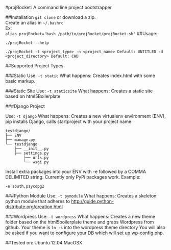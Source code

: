 #projRocket: A command line project bootstrapper

##Installation
```git clone``` or download a zip.  
Create an alias in ``` ~/.bashrc ```  
Ex:  
```alias projRocket='bash /path/to/projRocket/projRocket.sh'```
##Usage:
```
./projRocket --help

./projRocket -t <project_type> -n <project_name> Default: UNTITLED -d <project_directory> Default: CWD
```

##Supported Project Types

###Static
Use: ```-t static```
What happens:
Creates index.html with some basic markup.

###Static Site
Use: ```-t staticsite```
What happens:
Creates a static site based on html5Boilerplate


###Django Project

Use: ```-t django```
What happens:
Creates a new virtualenv environment (ENV), pip installs Django, calls startproject with your project name
```
testdjango/
├── ENV
├── manage.py
└── testdjango
    ├── __init__.py
	├── settings.py
	    ├── urls.py
		└── wsgi.py
```
Install extra packages into your ENV with -e followed by a COMMA DELIMITED string. Currently only PyPi packages work. 
Example:
```
-e south,psycopg2
```

###Python Module 
Use: ```-t pymodule```
What happens:
Creates a skeleton python module that adheres to 
http://guide.python-distribute.org/creation.html



###Wordpress
Use: ```-t wordpress```
What happens:
Creates a new theme folder based on the html5boilerplate theme 
and grabs Wordpress from github. Your theme is ```ln -s``` into the wordpress theme directory 
You will also be asked if you want to configure your DB which will set up wp-config.php.


##Tested on:
Ubuntu 12.04
MacOSX

